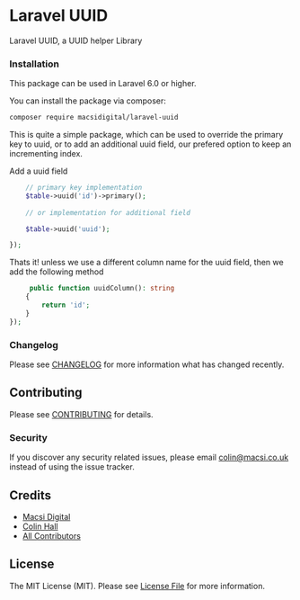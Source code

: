 # Laravel UUID

Laravel UUID, a UUID helper Library

### Installation

This package can be used in Laravel 6.0 or higher.

You can install the package via composer:

``` bash
composer require macsidigital/laravel-uuid
```

This is quite a simple package, which can be used to override the primary key to uuid, or to add an additional uuid field, our prefered option to keep an incrementing index.

Add a uuid field

``` php
	// primary key implementation
    $table->uuid('id')->primary();
    
    // or implementation for additional field

    $table->uuid('uuid');  

});
```

Thats it! unless we use a different column name for the uuid field, then we add the following method

``` php
	 public function uuidColumn(): string
    {
        return 'id';
    }
});
```

### Changelog

Please see [CHANGELOG](CHANGELOG.md) for more information what has changed recently.

## Contributing

Please see [CONTRIBUTING](CONTRIBUTING.md) for details.

### Security

If you discover any security related issues, please email colin@macsi.co.uk instead of using the issue tracker.

## Credits

- [Macsi Digital](https://github.com/macsidigital)
- [Colin Hall](https://github.com/colinhall17)
- [All Contributors](../../contributors)

## License

The MIT License (MIT). Please see [License File](LICENSE.md) for more information.